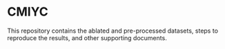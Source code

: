 # CMIYC
This repository contains the ablated and pre-processed datasets, steps to reproduce the results, and other supporting documents.
